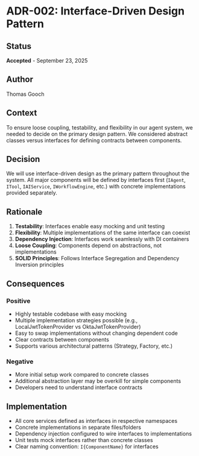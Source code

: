 # ADR-002: Interface-Driven Design Pattern

## Status
**Accepted** - September 23, 2025

## Author
Thomas Gooch

## Context
To ensure loose coupling, testability, and flexibility in our agent system, we needed to decide on the primary design pattern. We considered abstract classes versus interfaces for defining contracts between components.

## Decision
We will use interface-driven design as the primary pattern throughout the system. All major components will be defined by interfaces first (`IAgent`, `ITool`, `IAIService`, `IWorkflowEngine`, etc.) with concrete implementations provided separately.

## Rationale
1. **Testability**: Interfaces enable easy mocking and unit testing
2. **Flexibility**: Multiple implementations of the same interface can coexist
3. **Dependency Injection**: Interfaces work seamlessly with DI containers
4. **Loose Coupling**: Components depend on abstractions, not implementations
5. **SOLID Principles**: Follows Interface Segregation and Dependency Inversion principles

## Consequences
### Positive
- Highly testable codebase with easy mocking
- Multiple implementation strategies possible (e.g., LocalJwtTokenProvider vs OktaJwtTokenProvider)
- Easy to swap implementations without changing dependent code
- Clear contracts between components
- Supports various architectural patterns (Strategy, Factory, etc.)

### Negative
- More initial setup work compared to concrete classes
- Additional abstraction layer may be overkill for simple components
- Developers need to understand interface contracts

## Implementation
- All core services defined as interfaces in respective namespaces
- Concrete implementations in separate files/folders
- Dependency injection configured to wire interfaces to implementations
- Unit tests mock interfaces rather than concrete classes
- Clear naming convention: `I{ComponentName}` for interfaces